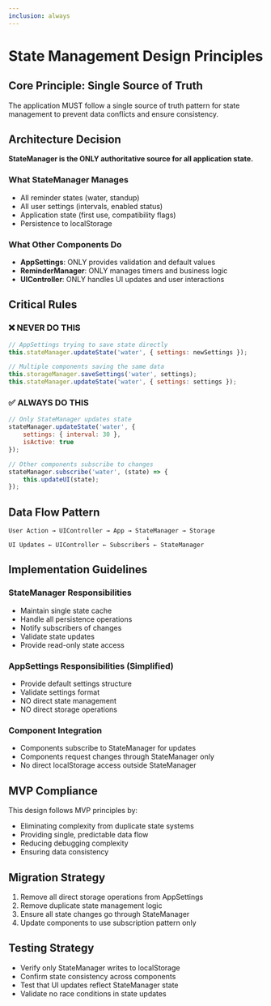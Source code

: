 ```yaml
---
inclusion: always
---
```


# State Management Design Principles

## Core Principle: Single Source of Truth

The application MUST follow a single source of truth pattern for state management to prevent data conflicts and ensure consistency.

## Architecture Decision

**StateManager is the ONLY authoritative source for all application state.**

### What StateManager Manages
- All reminder states (water, standup)
- All user settings (intervals, enabled status)
- Application state (first use, compatibility flags)
- Persistence to localStorage

### What Other Components Do
- **AppSettings**: ONLY provides validation and default values
- **ReminderManager**: ONLY manages timers and business logic
- **UIController**: ONLY handles UI updates and user interactions

## Critical Rules

### ❌ NEVER DO THIS
```javascript
// AppSettings trying to save state directly
this.stateManager.updateState('water', { settings: newSettings });

// Multiple components saving the same data
this.storageManager.saveSettings('water', settings);
this.stateManager.updateState('water', { settings: settings });
```

### ✅ ALWAYS DO THIS
```javascript
// Only StateManager updates state
stateManager.updateState('water', { 
    settings: { interval: 30 },
    isActive: true 
});

// Other components subscribe to changes
stateManager.subscribe('water', (state) => {
    this.updateUI(state);
});
```

## Data Flow Pattern

```
User Action → UIController → App → StateManager → Storage
                                      ↓
UI Updates ← UIController ← Subscribers ← StateManager
```

## Implementation Guidelines

### StateManager Responsibilities
- Maintain single state cache
- Handle all persistence operations
- Notify subscribers of changes
- Validate state updates
- Provide read-only state access

### AppSettings Responsibilities (Simplified)
- Provide default settings structure
- Validate settings format
- NO direct state management
- NO direct storage operations

### Component Integration
- Components subscribe to StateManager for updates
- Components request changes through StateManager only
- No direct localStorage access outside StateManager

## MVP Compliance

This design follows MVP principles by:
- Eliminating complexity from duplicate state systems
- Providing single, predictable data flow
- Reducing debugging complexity
- Ensuring data consistency

## Migration Strategy

1. Remove all direct storage operations from AppSettings
2. Remove duplicate state management logic
3. Ensure all state changes go through StateManager
4. Update components to use subscription pattern only

## Testing Strategy

- Verify only StateManager writes to localStorage
- Confirm state consistency across components
- Test that UI updates reflect StateManager state
- Validate no race conditions in state updates
